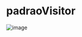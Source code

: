 # padraoVisitor
![image](https://github.com/PedroHPMarques/padraoVisitor/assets/71791347/72c3d466-e1df-413f-b4ad-afbcf6a77ecf)
